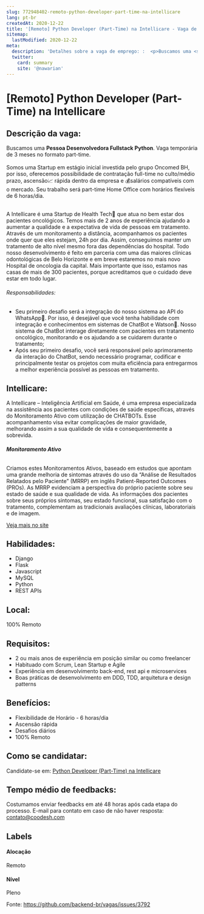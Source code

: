 ```yaml
---
slug: 772948402-remoto-python-developer-part-time-na-intellicare
lang: pt-br
createdAt: 2020-12-22
title: '[Remoto] Python Developer (Part-Time) na Intellicare - Vaga de Emprego'
sitemap:
  lastModified: 2020-12-22
meta:
  description: 'Detalhes sobre a vaga de emprego: :  <p>Buscamos uma <strong>Pessoa Desenvolvedora Fullstack Python</strong>. Vaga temporária de 3 meses no formato part-time.<br><br>Somos uma Startup em estágio inicial investida pelo grupo Oncomed BH, por isso, oferecemos possibilidade de contratação full-time no culto/médio prazo, ascensão📈 rápida dentro da empresa e 💰salários compatíveis com o mercado. Seu trabalho será part-time Home Office com horários flexíveis de 6 horas/dia.</p> <p><br>A Intellicare é uma Startup de Health Tech🧬 que atua no bem estar dos pacientes oncológicos. Temos mais de 2 anos de experiência ajudando a aumentar a qualidade e a expectativa de vida de pessoas em tratamento. Através de um monitoramento a distância, acompanhamos os pacientes onde quer que eles estejam, 24h por dia. Assim, conseguimos manter um tratamento de alto nível mesmo fora das dependências do hospital. Todo nosso desenvolvimento é feito em parceria com uma das maiores clínicas odontológicas de Belo Horizonte e em breve estaremos no mais novo Hospital de oncologia da capital. Mais importante que isso, estamos nas casas de mais de 300 pacientes, porque acreditamos que o cuidado deve estar em todo lugar.<br></p> <h6>Responsabilidades:</h6> <ul> <li>Seu primeiro desafio será a integração do nosso sistema ao API do WhatsApp💬. Por isso, é desejável que você tenha habilidade com integração e conhecimentos em sistemas de ChatBot e Watson🤖. Nosso sistema de ChatBot interage diretamente com pacientes em tratamento oncológico, monitorando e os ajudando a se cuidarem durante o tratamento;</li> <li>Após seu primeiro desafio, você será responsável pelo aprimoramento da interação do ChatBot, sendo necessário programar, codificar e principalmente testar os projetos com muita eficiência para entregarmos a melhor experiência possível as pessoas em tratamento.</li> </ul>'
  twitter:
    card: summary
    site: '@nawarian'
---
```


# [Remoto] Python Developer (Part-Time) na Intellicare

## Descrição da vaga: 
 <p>Buscamos uma <strong>Pessoa Desenvolvedora Fullstack Python</strong>. Vaga temporária de 3 meses no formato part-time.<br><br>Somos uma Startup em estágio inicial investida pelo grupo Oncomed BH, por isso, oferecemos possibilidade de contratação full-time no culto/médio prazo, ascensão📈 rápida dentro da empresa e 💰salários compatíveis com o mercado. Seu trabalho será part-time Home Office com horários flexíveis de 6 horas/dia.</p>
<p><br>A Intellicare é uma Startup de Health Tech🧬 que atua no bem estar dos pacientes oncológicos. Temos mais de 2 anos de experiência ajudando a aumentar a qualidade e a expectativa de vida de pessoas em tratamento. Através de um monitoramento a distância, acompanhamos os pacientes onde quer que eles estejam, 24h por dia. Assim, conseguimos manter um tratamento de alto nível mesmo fora das dependências do hospital. Todo nosso desenvolvimento é feito em parceria com uma das maiores clínicas odontológicas de Belo Horizonte e em breve estaremos no mais novo Hospital de oncologia da capital. Mais importante que isso, estamos nas casas de mais de 300 pacientes, porque acreditamos que o cuidado deve estar em todo lugar.<br></p>
<h6>Responsabilidades:</h6>
<ul>
<li>Seu primeiro desafio será a integração do nosso sistema ao API do WhatsApp💬. Por isso, é desejável que você tenha habilidade com integração e conhecimentos em sistemas de ChatBot e Watson🤖. Nosso sistema de ChatBot interage diretamente com pacientes em tratamento oncológico, monitorando e os ajudando a se cuidarem durante o tratamento;</li>
<li>Após seu primeiro desafio, você será responsável pelo aprimoramento da interação do ChatBot, sendo necessário programar, codificar e principalmente testar os projetos com muita eficiência para entregarmos a melhor experiência possível as pessoas em tratamento.</li>
</ul>

## Intellicare: 
 <p>A Intellicare – Inteligência Artificial em Saúde, é uma empresa especializada na assistência aos pacientes com condições de saúde específicas, através do Monitoramento Ativo com utilização de CHATBOTs. Esse acompanhamento visa evitar complicações de maior gravidade, melhorando assim a sua qualidade de vida e consequentemente a sobrevida.</p>

<h6><strong>Monitoramento Ativo</strong></h6>
<p>Criamos estes Monitoramentos Ativos, baseado em estudos que apontam uma grande melhoria de sintomas através do uso da “Análise de Resultados Relatados pelo Paciente” (MRRP) em inglês Patient-Reported Outcomes (PROs). As MRRP evidenciam a perspectiva do próprio paciente sobre seu estado de saúde e sua qualidade de vida. As informações dos pacientes sobre seus próprios sintomas, seu estado funcional, sua satisfação com o tratamento, complementam as tradicionais avaliações clínicas, laboratoriais e de imagem.&nbsp;</p><a href='https://coodesh.com/empresas/intellicare'>Veja mais no site</a>

 ## Habilidades: 
 - Django 
- Flask 
- Javascript 
- MySQL 
- Python 
- REST APIs

## Local: 
 100% Remoto

## Requisitos: 
 - 2 ou mais anos de experiência em posição similar ou como freelancer 
- Habituado com Scrum, Lean Startup e Agile  
- Experiência em desenvolvimento back-end, rest api e microservices 
- Boas práticas de desenvolvimento em DDD, TDD, arquitetura e design patterns 

## Benefícios: 
 - Flexibilidade de Horário - 6 horas/dia 
- Ascensão rápida 
- Desafios diários 
- 100% Remoto

## Como se candidatar:
Candidate-se em: [Python Developer (Part-Time) na Intellicare](https://coodesh.com/vagas/desenvolvedor-python-184351?origin=github&modal=open)

## Tempo médio de feedbacks:
 Costumamos enviar feedbacks em até 48 horas após cada etapa do processo. E-mail para contato em caso de não haver resposta: [contato@coodesh.com](mailto:contato@coodesh.com)

## Labels

#### Alocação
Remoto

#### Nível
Pleno

Fonte: https://github.com/backend-br/vagas/issues/3792